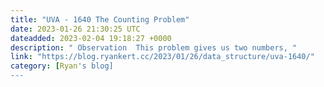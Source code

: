 ```yaml
---
title: "UVA - 1640 The Counting Problem"
date: 2023-01-26 21:30:25 UTC
dateadded: 2023-02-04 19:18:27 +0000
description: " Observation  This problem gives us two numbers, "
link: "https://blog.ryankert.cc/2023/01/26/data_structure/uva-1640/"
category: [Ryan's blog]
---
```

